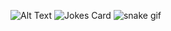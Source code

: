 ![Alt Text](https://giphy.com/embed/10yc2BaFNWuVu8)
![Jokes Card](https://readme-jokes.vercel.app/api)
![snake gif](https://github.com/KakoytoBarista/KakoytoBarista/blob/output/github-contribution-grid-snake.gif)
